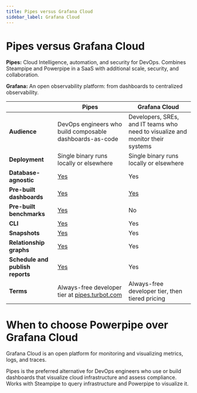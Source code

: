 ```yaml
---
title: Pipes versus Grafana Cloud
sidebar_label: Grafana Cloud
---
```


# Pipes versus Grafana Cloud


**Pipes:** Cloud Intelligence, automation, and security for DevOps. Combines Steampipe and Powerpipe in a SaaS with additional scale, security, and collaboration.


**Grafana:** An open observability platform: from dashboards to centralized observability.



 | | **Pipes** | **Grafana Cloud** | 
| --- | --- | --- |
| **Audience** | DevOps engineers who build composable dashboards-as-code | Developers, SREs, and IT teams who need to visualize and monitor their systems |
| **Deployment** | Single binary runs locally or elsewhere | Single binary runs locally or elsewhere |
| **Database-agnostic** | <a href="https://powerpipe.io/docs/run#selecting-a-database" target="_blank">Yes</a> | Yes |
| **Pre-built dashboards** | <a href="https://hub.powerpipe.io" target="_blank">Yes</a> | <a href="https://grafana.com/grafana/plugins/" target="_blank">Yes</a> |
| **Pre-built benchmarks** | <a href="https://hub.powerpipe.io" target="_blank">Yes</a> | No |
| **CLI** | <a href="https://powerpipe.io/docs/reference/cli" target="_blank">Yes</a> | Yes |
| **Snapshots** | <a href="https://powerpipe.io/docs/run/snapshots/interactive-snapshots" target="_blank">Yes</a> | Yes |
| **Relationship graphs** | <a href="https://powerpipe.io/docs/powerpipe-hcl/graph#graph" target="_blank">Yes</a> | Yes |
| **Schedule and publish reports** | <a href="https://turbot.com/pipes/docs/dashboards#scheduling-snapshots" target="_blank">Yes</a> | Yes |
| **Terms** | Always-free developer tier at  <a href="http://pipes.turbot.com" target="_blank">pipes.turbot.com</a> | Always-free developer tier, then tiered pricing |

# When to choose Powerpipe over Grafana Cloud

Grafana Cloud is an open platform for monitoring and visualizing metrics, logs, and traces.

  
Pipes is the preferred alternative for DevOps engineers who use or build dashboards that visualize cloud infrastructure and assess compliance. Works with Steampipe to query infrastructure and Powerpipe to visualize it.

